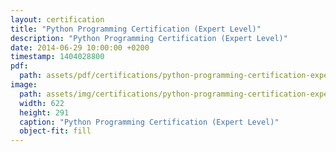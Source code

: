 ```yaml
---
layout: certification
title: "Python Programming Certification (Expert Level)"
description: "Python Programming Certification (Expert Level)"
date: 2014-06-29 10:00:00 +0200
timestamp: 1404028800
pdf:
  path: assets/pdf/certifications/python-programming-certification-expert-level.pdf
image:
  path: assets/img/certifications/python-programming-certification-expert-level.webp
  width: 622
  height: 291
  caption: "Python Programming Certification (Expert Level)"
  object-fit: fill
---
```

